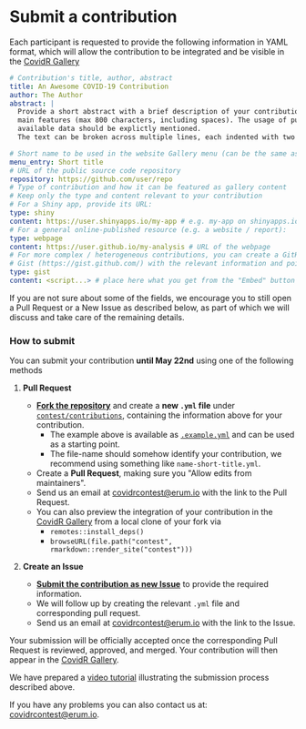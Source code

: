 # Submit a contribution

Each participant is requested to provide the following information in YAML format, which will allow the contribution to be integrated and be visible in the [CovidR Gallery](https://milano-r.github.io/erum2020-covidr-contest)

``` yaml
# Contribution's title, author, abstract
title: An Awesome COVID-19 Contribution
author: The Author
abstract: |
  Provide a short abstract with a brief description of your contribution and its
  main features (max 800 characters, including spaces). The usage of publicly
  available data should be explictly mentioned.
  The text can be broken across multiple lines, each indented with two spaces.

# Short name to be used in the website Gallery menu (can be the same as title)
menu_entry: Short title
# URL of the public source code repository
repository: https://github.com/user/repo
# Type of contribution and how it can be featured as gallery content
# Keep only the type and content relevant to your contribution
# For a Shiny app, provide its URL:
type: shiny
content: https://user.shinyapps.io/my-app # e.g. my-app on shinyapps.io
# For a general online-published resource (e.g. a website / report):
type: webpage
content: https://user.github.io/my-analysis # URL of the webpage
# For more complex / heterogeneous contributions, you can create a GitHub
# Gist (https://gist.github.com/) with the relevant information and pointers:
type: gist
content: <script...> # place here what you get from the "Embed" button
```

If you are not sure about some of the fields, we encourage you to still open a Pull Request or a New Issue as described below, as part of which we will discuss and take care of the remaining details.

### How to submit

You can submit your contribution **until May 22nd** using one of the following methods

1. **Pull Request**
    - [**Fork the repository**](https://github.com/Milano-R/erum2020-covidr-contest/fork) and create a **new `.yml` file** under [`contest/contributions`](https://github.com/Milano-R/erum2020-covidr-contest/tree/master/contest/contributions), containing the information above for your contribution.
        - The example above is available as [`.example.yml`](https://github.com/Milano-R/erum2020-covidr-contest/tree/master/contest/contributions/.example.yml) and can be used as a starting point.
        - The file-name should somehow identify your contribution, we recommend using something like `name-short-title.yml`.
    - Create a **Pull Request**, making sure you "Allow edits from maintainers".
    - Send us an email at [covidrcontest@erum.io](mailto:covidrcontest@erum.io) with the link to the Pull Request.
    - You can also preview the integration of your contribution in the [CovidR Gallery](https://milano-r.github.io/erum2020-covidr-contest) from a local clone of your fork via
      - `remotes::install_deps()`
      - `browseURL(file.path("contest", rmarkdown::render_site("contest")))`

2. **Create an Issue**
    - [**Submit the contribution as new Issue**](https://github.com/Milano-R/erum2020-covidr-contest/issues/new/choose) to provide the required information.
    - We will follow up by creating the relevant `.yml` file and corresponding pull request.
    - Send us an email at [covidrcontest@erum.io](mailto:covidrcontest@erum.io) with the link to the Issue.

Your submission will be officially accepted once the corresponding Pull Request is reviewed, approved, and merged. Your contribution will then appear in the [CovidR Gallery](https://milano-r.github.io/erum2020-covidr-contest).

We have prepared a [video tutorial](https://youtu.be/pqrcxRL7AtU) illustrating the submission process described above.

If you have any problems you can also contact us at: [covidrcontest@erum.io](mailto:covidrcontest@erum.io).
